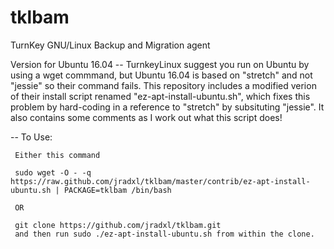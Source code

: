 # tklbam
TurnKey GNU/Linux Backup and Migration agent

Version for Ubuntu 16.04
-- TurnkeyLinux suggest you run on Ubuntu by using a wget commmand, but Ubuntu 16.04 is based on "stretch" and not "jessie" 
   so their command fails.
   This repository includes a modified verion of their install script renamed "ez-apt-install-ubuntu.sh", which 
   fixes this problem by hard-coding in a reference to "stretch" by subsituting "jessie". It also contains some comments as
   I work out what this script does!
   
-- To Use:

     Either this command
      
     sudo wget -O - -q https://raw.github.com/jradxl/tklbam/master/contrib/ez-apt-install-ubuntu.sh | PACKAGE=tklbam /bin/bash
   
     OR

     git clone https://github.com/jradxl/tklbam.git
     and then run sudo ./ez-apt-install-ubuntu.sh from within the clone.
     
     